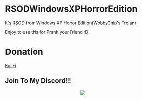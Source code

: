 # RSODWindowsXPHorrorEdition
It's RSOD from Windows XP Horror Edition(WobbyChip's Trojan)

Enjoy to use this for Prank your Friend :D

# Donation 

[Ko-Fi](https://ko-fi.com/K3K77259H)

## Join To My Discord!!!


<p align="center" >
  <a href="https://discord.gg/Qd7Shh9H56">
 <img src="https://img.shields.io/discord/921106565283594330?color=yellow&label=Join%20to%20my%20Discord%20Channel&logo=discord&logoColor=green&style=social">
    </a>
    </p>
